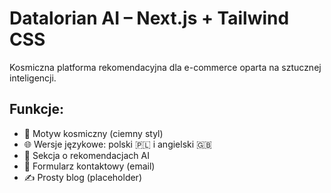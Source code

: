 # Datalorian AI – Next.js + Tailwind CSS

Kosmiczna platforma rekomendacyjna dla e-commerce oparta na sztucznej inteligencji.

## Funkcje:
- 🌌 Motyw kosmiczny (ciemny styl)
- 🌐 Wersje językowe: polski 🇵🇱 i angielski 🇬🇧
- 🧠 Sekcja o rekomendacjach AI
- 📨 Formularz kontaktowy (email)
- ✍️ Prosty blog (placeholder)
